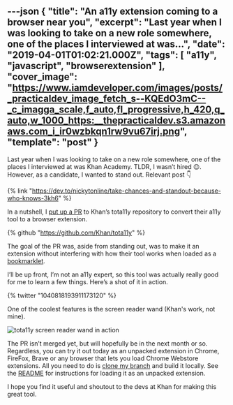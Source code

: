 ---json
{
  "title": "An a11y extension coming to a browser near you",
  "excerpt": "Last year when I was looking to take on a new role somewhere, one of the places I interviewed at was...",
  "date": "2019-04-01T01:02:21.000Z",
  "tags": [
    "a11y",
    "javascript",
    "browserextension"
  ],
  "cover_image": "https://www.iamdeveloper.com/images/posts/_practicaldev_image_fetch_s--KQEdO3mC--_c_imagga_scale,f_auto,fl_progressive,h_420,q_auto,w_1000_https:__thepracticaldev.s3.amazonaws.com_i_ir0wzbkqn1rw9vu67irj.png",
  "template": "post"
}
---

Last year when I was looking to take on a new role somewhere, one of the places I interviewed at was Khan Academy. TLDR, I wasn’t hired 😉. However, as a candidate, I wanted to stand out. Relevant post 👇

{% link "https://dev.to/nickytonline/take-chances-and-standout-because-who-knows-3kh6" %}

In a nutshell, I [put up a PR](https://github.com/Khan/tota11y/pull/131) to Khan’s tota11y repository to convert their a11y tool to a browser extension.

{% github "https://github.com/Khan/tota11y" %}

The goal of the PR was, aside from standing out, was to make it an extension without interfering with how their tool works when loaded as a [bookmarklet](https://khan.github.io/tota11y/#Try-it).

I’ll be up front, I’m not an a11y expert, so this tool was actually really good for me to learn a few things. Here’s a shot of it in action.

{% twitter "1040818193911173120" %}

One of the coolest features is the screen reader wand (Khan's work, not mine).

![tota11y screen reader wand in action](https://www.iamdeveloper.com/images/posts/_uploads_articles_69eecgpq40a25yed3u0z.jpeg)

The PR isn’t merged yet, but will hopefully be in the next month or so. Regardless, you can try it out today as an unpacked extension in Chrome, FireFox, Brave or any browser that lets you load Chrome Webstore extensions. All you need to do is [clone my branch](https://github.com/nickytonline/tota11y/tree/poc/tota11y-as-chrome-extension) and build it locally. See the [README](https://github.com/nickytonline/tota11y/tree/poc/tota11y-as-chrome-extension#loading-tota11y-as-an-unpacked-chrome-extension) for instructions for loading it as an unpacked extension.

I hope you find it useful and shoutout to the devs at Khan for making this great tool.
